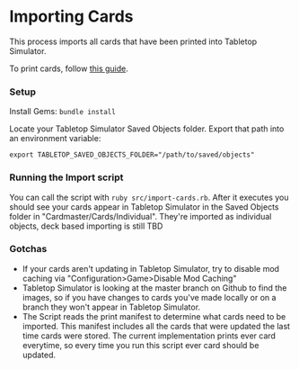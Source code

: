 # Importing Cards

This process imports all cards that have been printed into Tabletop Simulator.

To print cards, follow [this guide](printing.md).

### Setup

Install Gems: `bundle install`

Locate your Tabletop Simulator Saved Objects folder. Export that path into an environment variable:

```export TABLETOP_SAVED_OBJECTS_FOLDER="/path/to/saved/objects"```

### Running the Import script

You can call the script with `ruby src/import-cards.rb`. After it executes you should see your cards appear in Tabletop Simulator in the Saved Objects folder in "Cardmaster/Cards/Individual". They're imported as individual objects, deck based importing is still TBD

### Gotchas

- If your cards aren't updating in Tabletop Simulator, try to disable mod caching via "Configuration>Game>Disable Mod Caching"
- Tabletop Simulator is looking at the master branch on Github to find the images, so if you have changes to cards you've made locally or on a branch they won't appear in Tabletop Simulator.
- The Script reads the print manifest to determine what cards need to be imported. This manifest includes all the cards that were updated the last time cards were stored. The current implementation prints ever card everytime, so every time you run this script ever card should be updated.
